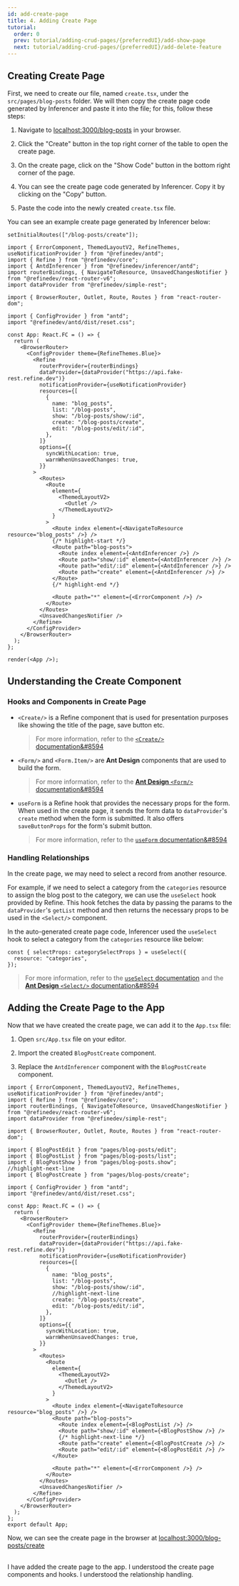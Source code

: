 ```yaml
---
id: add-create-page
title: 4. Adding Create Page
tutorial:
  order: 0
  prev: tutorial/adding-crud-pages/{preferredUI}/add-show-page
  next: tutorial/adding-crud-pages/{preferredUI}/add-delete-feature
---
```


## Creating Create Page

First, we need to create our file, named `create.tsx`, under the `src/pages/blog-posts` folder. We will then copy the create page code generated by Inferencer and paste it into the file; for this, follow these steps:

1. Navigate to <a href="http://localhost:3000/blog-posts" rel="noopener noreferrer nofollow">localhost:3000/blog-posts</a> in your browser.

2. Click the "Create" button in the top right corner of the table to open the create page.

3. On the create page, click on the "Show Code" button in the bottom right corner of the page.

4. You can see the create page code generated by Inferencer. Copy it by clicking on the "Copy" button.

5. Paste the code into the newly created `create.tsx` file.

You can see an example create page generated by Inferencer below:

```tsx live previewOnly previewHeight=600px url=http://localhost:3000/blog-posts/create
setInitialRoutes(["/blog-posts/create"]);

import { ErrorComponent, ThemedLayoutV2, RefineThemes, useNotificationProvider } from "@refinedev/antd";
import { Refine } from "@refinedev/core";
import { AntdInferencer } from "@refinedev/inferencer/antd";
import routerBindings, { NavigateToResource, UnsavedChangesNotifier } from "@refinedev/react-router-v6";
import dataProvider from "@refinedev/simple-rest";

import { BrowserRouter, Outlet, Route, Routes } from "react-router-dom";

import { ConfigProvider } from "antd";
import "@refinedev/antd/dist/reset.css";

const App: React.FC = () => {
  return (
    <BrowserRouter>
      <ConfigProvider theme={RefineThemes.Blue}>
        <Refine
          routerProvider={routerBindings}
          dataProvider={dataProvider("https://api.fake-rest.refine.dev")}
          notificationProvider={useNotificationProvider}
          resources={[
            {
              name: "blog_posts",
              list: "/blog-posts",
              show: "/blog-posts/show/:id",
              create: "/blog-posts/create",
              edit: "/blog-posts/edit/:id",
            },
          ]}
          options={{
            syncWithLocation: true,
            warnWhenUnsavedChanges: true,
          }}
        >
          <Routes>
            <Route
              element={
                <ThemedLayoutV2>
                  <Outlet />
                </ThemedLayoutV2>
              }
            >
              <Route index element={<NavigateToResource resource="blog_posts" />} />
              {/* highlight-start */}
              <Route path="blog-posts">
                <Route index element={<AntdInferencer />} />
                <Route path="show/:id" element={<AntdInferencer />} />
                <Route path="edit/:id" element={<AntdInferencer />} />
                <Route path="create" element={<AntdInferencer />} />
              </Route>
              {/* highlight-end */}

              <Route path="*" element={<ErrorComponent />} />
            </Route>
          </Routes>
          <UnsavedChangesNotifier />
        </Refine>
      </ConfigProvider>
    </BrowserRouter>
  );
};

render(<App />);
```

## Understanding the Create Component

### Hooks and Components in Create Page

- `<Create/>` is a Refine component that is used for presentation purposes like showing the title of the page, save button etc.

  > For more information, refer to the [`<Create/>` documentation&#8594](/docs/ui-integrations/ant-design/components/basic-views/create)

- `<Form/>` and `<Form.Item/>` are **Ant Design** components that are used to build the form.

  > For more information, refer to the [**Ant Design** `<Form/>` documentation&#8594](https://ant.design/components/form/)

- `useForm` is a Refine hook that provides the necessary props for the form. When used in the create page, it sends the form data to `dataProvider`'s `create` method when the form is submitted. It also offers `saveButtonProps` for the form's submit button.

  > For more information, refer to the [`useForm` documentation&#8594](/docs/ui-integrations/ant-design/hooks/use-form)

### Handling Relationships

In the create page, we may need to select a record from another resource.

For example, if we need to select a category from the `categories` resource to assign the blog post to the category, we can use the `useSelect` hook provided by Refine. This hook fetches the data by passing the params to the `dataProvider`'s `getList` method and then returns the necessary props to be used in the `<Select/>` component.

In the auto-generated create page code, Inferencer used the `useSelect` hook to select a category from the `categories` resource like below:

```tsx
const { selectProps: categorySelectProps } = useSelect({
  resource: "categories",
});
```

> For more information, refer to the [`useSelect` documentation](/docs/data/hooks/use-select) and the [**Ant Design** `<Select/>` documentation&#8594](https://ant.design/components/select)

## Adding the Create Page to the App

Now that we have created the create page, we can add it to the `App.tsx` file:

1. Open `src/App.tsx` file on your editor.

2. Import the created `BlogPostCreate` component.

3. Replace the `AntdInferencer` component with the `BlogPostCreate` component.

```tsx title="src/App.tsx"
import { ErrorComponent, ThemedLayoutV2, RefineThemes, useNotificationProvider } from "@refinedev/antd";
import { Refine } from "@refinedev/core";
import routerBindings, { NavigateToResource, UnsavedChangesNotifier } from "@refinedev/react-router-v6";
import dataProvider from "@refinedev/simple-rest";

import { BrowserRouter, Outlet, Route, Routes } from "react-router-dom";

import { BlogPostEdit } from "pages/blog-posts/edit";
import { BlogPostList } from "pages/blog-posts/list";
import { BlogPostShow } from "pages/blog-posts.show";
//highlight-next-line
import { BlogPostCreate } from "pages/blog-posts/create";

import { ConfigProvider } from "antd";
import "@refinedev/antd/dist/reset.css";

const App: React.FC = () => {
  return (
    <BrowserRouter>
      <ConfigProvider theme={RefineThemes.Blue}>
        <Refine
          routerProvider={routerBindings}
          dataProvider={dataProvider("https://api.fake-rest.refine.dev")}
          notificationProvider={useNotificationProvider}
          resources={[
            {
              name: "blog_posts",
              list: "/blog-posts",
              show: "/blog-posts/show/:id",
              //highlight-next-line
              create: "/blog-posts/create",
              edit: "/blog-posts/edit/:id",
            },
          ]}
          options={{
            syncWithLocation: true,
            warnWhenUnsavedChanges: true,
          }}
        >
          <Routes>
            <Route
              element={
                <ThemedLayoutV2>
                  <Outlet />
                </ThemedLayoutV2>
              }
            >
              <Route index element={<NavigateToResource resource="blog_posts" />} />
              <Route path="blog-posts">
                <Route index element={<BlogPostList />} />
                <Route path="show/:id" element={<BlogPostShow />} />
                {/* highlight-next-line */}
                <Route path="create" element={<BlogPostCreate />} />
                <Route path="edit/:id" element={<BlogPostEdit />} />
              </Route>

              <Route path="*" element={<ErrorComponent />} />
            </Route>
          </Routes>
          <UnsavedChangesNotifier />
        </Refine>
      </ConfigProvider>
    </BrowserRouter>
  );
};
export default App;
```

Now, we can see the create page in the browser at <a href="http://localhost:3000/blog-posts/create" rel="noopener noreferrer nofollow">localhost:3000/blog-posts/create</a>

<br/>

<Checklist>

<ChecklistItem id="add-create-page-antd">
I have added the create page to the app.
</ChecklistItem>
<ChecklistItem id="add-create-page-antd-2">
I understood the create page components and hooks.
</ChecklistItem>
<ChecklistItem id="add-create-page-antd-3">
I understood the relationship handling.
</ChecklistItem>

</Checklist>
